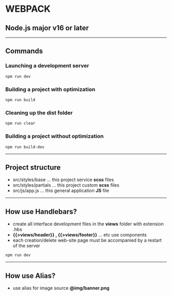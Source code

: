 # WEBPACK

## Node.js major v16 or later

---

## Сommands

### Launching a development server
```shell
npm run dev
```

### Building a project with optimization
```shell
npm run build
```

### Cleaning up the dist folder
```shell
npm run clear
```

### Building a project without optimization
```shell
npm run build-dev
```

---

## Project structure

- src/styles/base ... this project service **scss** files
- src/styles/partials ... this project custom **scss** files
- src/js/app.js ... this general application **JS** file

---

## How use Handlebars?

- create all interface development files in the **views** folder with extension .hbs
- **{{>views/header}} , {{>views/footer}}** ... etc use components
- each creation/delete web-site page must be accompanied by a restart of the server
```shell
npm run dev
```

---

## How use Alias?

- use alias for image source **@img/banner.png**